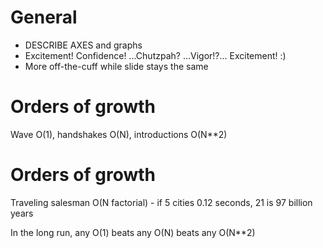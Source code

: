 # General

- DESCRIBE AXES and graphs
- Excitement! Confidence! ...Chutzpah? ...Vigor!?... Excitement! :)
- More off-the-cuff while slide stays the same

# Orders of growth

Wave O(1), handshakes O(N), introductions O(N**2)

# Orders of growth

Traveling salesman O(N factorial) - if 5 cities 0.12 seconds, 21 is 97 billion years

In the long run, any O(1) beats any O(N) beats any O(N**2)
